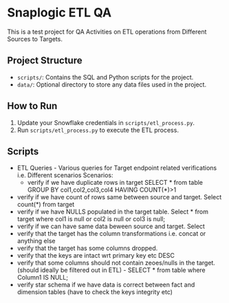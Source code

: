 # Snaplogic ETL QA

This is a test project for QA Activities on ETL operations from Different Sources to Targets.

## Project Structure

- `scripts/`: Contains the SQL and Python scripts for the project.
- `data/`: Optional directory to store any data files used in the project.

## How to Run

1. Update your Snowflake credentials in `scripts/etl_process.py`.
2. Run `scripts/etl_process.py` to execute the ETL process.

## Scripts

- ETL Queries - Various queries for Target endpoint related verifications i.e. Different scenarios
  Scenarios:
  - verify if we have duplicate rows in target 
SELECT * from table GROUP BY col1,col2,col3,col4 HAVING COUNT(*)>1
- verify if we have count of rows same between source and target.
Select count(*) from target
- verify if we have NULLS populated in the target table.
Select * from target where col1 is null or col2 is null or col3 is null;
- verify if we can have same data beween source and target.
Select 
- verify that the target has the column transformations i.e. concat or anything else
- verify that the target has some columns dropped. 											
- verify that the keys are intact wrt primary key etc
DESC 
- verify that some columns should not contain zeoes/nulls in the target.(should ideally be filtered out in ETL) - 
SELECT * from table where Column1 IS NULL;
- verify star schema if we have data is correct between fact and dimension tables (have to check the keys integrity etc)
